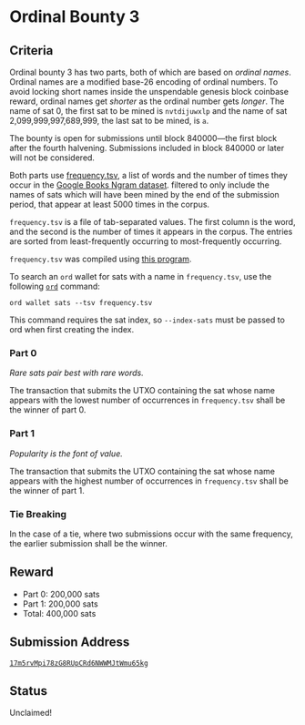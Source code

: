 Ordinal Bounty 3
================

Criteria
--------

Ordinal bounty 3 has two parts, both of which are based on *ordinal names*.
Ordinal names are a modified base-26 encoding of ordinal numbers. To avoid
locking short names inside the unspendable genesis block coinbase reward,
ordinal names get *shorter* as the ordinal number gets *longer*. The name of
sat 0, the first sat to be mined is `nvtdijuwxlp` and the name of sat
2,099,999,997,689,999, the last sat to be mined, is `a`.

The bounty is open for submissions until block 840000—the first block after the
fourth halvening. Submissions included in block 840000 or later will not be
considered.

Both parts use [frequency.tsv](frequency.tsv), a list of words and the number
of times they occur in the [Google Books Ngram
dataset](http://storage.googleapis.com/books/ngrams/books/datasetsv2.html).
filtered to only include the names of sats which will have been mined by the
end of the submission period, that appear at least 5000 times in the corpus.

`frequency.tsv` is a file of tab-separated values. The first column is the
word, and the second is the number of times it appears in the corpus. The
entries are sorted from least-frequently occurring to most-frequently
occurring.

`frequency.tsv` was compiled using [this
program](https://github.com/casey/onegrams).

To search an `ord` wallet for sats with a name in `frequency.tsv`, use the
following [`ord`](https://github.com/casey/ord) command:

```
ord wallet sats --tsv frequency.tsv
```

This command requires the sat index, so `--index-sats` must be passed to ord
when first creating the index.

### Part 0

*Rare sats pair best with rare words.*

The transaction that submits the UTXO containing the sat whose name appears
with the lowest number of occurrences in `frequency.tsv` shall be the winner of
part 0.

### Part 1

*Popularity is the font of value.*

The transaction that submits the UTXO containing the sat whose name appears
with the highest number of occurrences in `frequency.tsv` shall be the winner
of part 1.

### Tie Breaking

In the case of a tie, where two submissions occur with the same frequency, the
earlier submission shall be the winner.

Reward
------

- Part 0: 200,000 sats
- Part 1: 200,000 sats
- Total: 400,000 sats

Submission Address
------------------

[`17m5rvMpi78zG8RUpCRd6NWWMJtWmu65kg`](https://mempool.space/address/17m5rvMpi78zG8RUpCRd6NWWMJtWmu65kg)

Status
------

Unclaimed!
